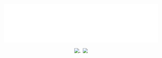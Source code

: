 <div align="center"><img align="center" width="700" src="https://raw.githubusercontent.com/navn-r/navn-r/master/assets/name.svg" /></div>
<br />
<div align="center">
<a href="https://navn.me" target="_blank">
  <img width="350" align="center" src="https://github-readme-stats.vercel.app/api?username=navn-r&bg_color=131516&hide_border=true&text_color=999083&title_color=ff6347">
  </a> &nbsp;
<!-- <a href="https://www.youtube.com/watch?v=dQw4w9WgXcQ" target="_blank">
  <img src="./assets/Logo.svg" height="115">
</a> -->
<a href="https://navn.me" target="_blank">
  <img width="350" align="center" src="https://github-readme-stats.vercel.app/api/wakatime?username=navn&langs_count=5&bg_color=131516&hide_border=true&text_color=999083&title_color=ff6347">
</a>
</div>
